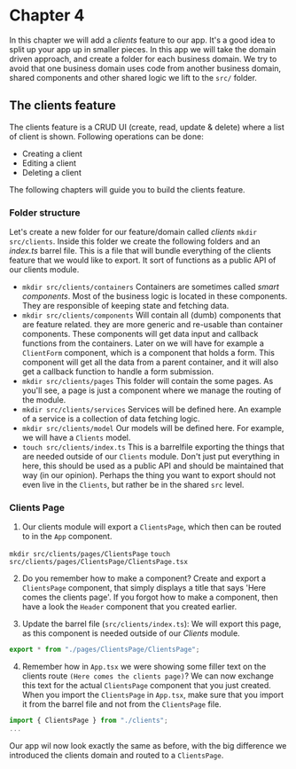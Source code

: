 # Chapter 4

In this chapter we will add a _clients_ feature to our app.
It's a good idea to split up your app up in smaller pieces.
In this app we will take the domain driven approach, and create a folder for each business domain.
We try to avoid that one business domain uses code from another business domain, shared components and other shared logic we lift 
to the `src/` folder.

## The clients feature

The clients feature is a CRUD UI (create, read, update & delete) where a list of client is shown. Following operations can be done:

- Creating a client
- Editing a client
- Deleting a client

The following chapters will guide you to build the clients feature.

### Folder structure

Let's create a new folder for our feature/domain called _clients_ `mkdir src/clients`.
Inside this folder we create the following folders and an _index.ts_ barrel file.
This is a file that will bundle everything of the clients feature that we would like to export. 
It sort of functions as a public API of our clients module.

- `mkdir src/clients/containers`
  Containers are sometimes called _smart components_. Most of the business logic is located in these components.
  They are responsible of keeping state and fetching data. 
- `mkdir src/clients/components`
  Will contain all (dumb) components that are feature related. they are more generic and re-usable than container components. 
  These components will get data input and callback functions from the containers. 
  Later on we will have for example a `ClientForm` component, which is a component that holds a form. This component
  will get all the data from a parent container, and it will also get a callback function to handle a form submission.
- `mkdir src/clients/pages`
  This folder will contain the some pages. As you'll see, a page is just a component where we manage the routing of the module.
- `mkdir src/clients/services`
  Services will be defined here. An example of a service is a collection of data fetching logic.
- `mkdir src/clients/model`
  Our models will be defined here. For example, we will have a `Clients` model.
- `touch src/clients/index.ts`
  This is a barrelfile exporting the things that are needed outside of our `Clients` module.
  Don't just put everything in here, this should be used as a public API and should be maintained that way (in our opinion).
  Perhaps the thing you want to export should not even live in the `Clients`, but rather be in the shared `src` level.

### Clients Page

1. Our clients module will export a `ClientsPage`, which then can be routed to in the `App` component.

`mkdir src/clients/pages/ClientsPage`
`touch src/clients/pages/ClientsPage/ClientsPage.tsx`

2. Do you remember how to make a component? Create and export a `ClientsPage` component, that simply displays a title that says 'Here comes the clients page'.
If you forgot how to make a component, then have a look the `Header` component that you created earlier.

3. Update the barrel file (`src/clients/index.ts`):
We will export this page, as this component is needed outside of our _Clients_ module.

```jsx harmony
export * from "./pages/ClientsPage/ClientsPage";
```

4. Remember how in `App.tsx` we were showing some filler text on the clients route `(Here comes the clients page)`?
We can now exchange this text for the actual `ClientsPage` component that you just created.
When you import the `ClientsPage` in `App.tsx`, make sure that you import it from the barrel file and not from the `ClientsPage` file. 

```jsx harmony
import { ClientsPage } from "./clients";
...
```

Our app wil now look exactly the same as before, with the big difference we introduced the clients domain and routed to a `ClientsPage`.

